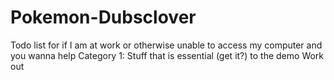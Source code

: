 # Pokemon-Dubsclover
Todo list for if I am at work or otherwise unable to access my computer and you wanna help
Category 1: Stuff that is essential (get it?) to the demo
Work out
